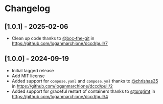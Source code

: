 # Changelog

## [1.0.1] - 2025-02-06

- Clean up code thanks to [@boc-the-git](https://github.com/boc-the-git) in https://github.com/loganmarchione/dccd/pull/7

## [1.0.0] - 2024-09-19

- Initial tagged release
- Add MIT license
- Added support for `compose.yaml` and `compose.yml` thanks to [@chrishas35](https://github.com/chrishas35) in https://github.com/loganmarchione/dccd/pull/2
- Added support for graceful restart of containers thanks to [@torgrimt](https://github.com/torgrimt) in https://github.com/loganmarchione/dccd/pull/4
